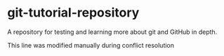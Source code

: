 # git-tutorial-repository
A repository for testing and learning more about git and GitHub in depth.

This line was modified manually during conflict resolution